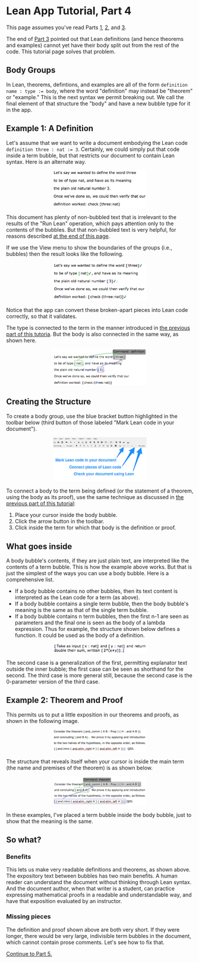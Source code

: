 
# Lean App Tutorial, Part 4

This page assumes you've read Parts [1](tutorial-1.md), [2](tutorial-2.md),
and [3](tutorial-3.md).

The end of [Part 3](tutorial-3.md) pointed out that Lean definitions (and
hence theorems and examples) cannot yet have their body split out from the
rest of the code.  This tutorial page solves that problem.

## Body Groups

In Lean, theorems, defintions, and examples are all of the form
`definition name : type := body`, where the word "definition" may instead be
"theorem" or "example."  This is the next syntax we permit breaking out.  We
call the final element of that structure the "body" and have a new bubble
type for it in the app.

## Example 1: A Definition

Let's assume that we want to write a document embodying the Lean code
`definition three : nat := 3`.  Certainly, we could simply put that code
inside a term bubble, but that restricts our document to contain Lean
syntax.  Here is an alternate way.

<p align=center><img src='tut-4-ss-body-clean.png' width='50%'/></p>

This document has plenty of non-bubbled text that is irrelevant to the
results of the "Run Lean" operation, which pays attention only to the
contents of the bubbles.  But that non-bubbled text is very helpful, for
reasons described [at the end of this page](#benefits).

If we use the View menu to show the boundaries of the groups (i.e., bubbles)
then the result looks like the following.

<p align=center><img src='tut-4-ss-body-validated.png' width='50%'/></p>

Notice that the app can convert these broken-apart pieces into Lean code
correctly, so that it validates.

The type is connected to the term in the manner introduced in [the previous
part of this tutoria](tutorial-3.md).  But the body is also connected in the
same way, as shown here.

<p align=center><img src='tut-4-ss-body-structure.png' width='50%'/></p>

## Creating the Structure

To create a body group, use the blue bracket button highlighted in the
toolbar below (third button of those labeled "Mark Lean code in your
document").

<p align=center><img src='tut-1-ss-buttons.png' width='50%'/></p>

To connect a body to the term being defined (or the statement of a theorem,
using the body as its proof), use the same technique as discussed in [the
previous part of this tutorial](tutorial-3.md):

 1. Place your cursor inside the body bubble.
 1. Click the arrow button in the toolbar.
 1. Click inside the term for which that body is the definition or proof.

## What goes inside

A body bubble's contents, if they are just plain text, are interpreted like
the contents of a term bubble.  This is how the example above works.  But
that is just the simplest of the ways you can use a body bubble.  Here is a
comprehensive list.

 * If a body bubble contains no other bubbles, then its text content is
   interpreted as the Lean code for a term (as above).
 * If a body bubble contains a single term bubble, then the body bubble's
   meaning is the same as that of the single term bubble.
 * If a body bubble contains n term bubbles, then the first n-1 are seen as
   parameters and the final one is seen as the body of a lambda expression.
   Thus for example, the structure shown below defines a function.  It could
   be used as the body of a definition.

<p align=center><img src='tut-4-ss-body-as-function.png' width='50%'/></p>

The second case is a generalization of the first, permitting explanator text
outside the inner bubble; the first case can be seen as shorthand for the
second.  The third case is more general still, because the second case is
the 0-parameter version of the third case.

## Example 2: Theorem and Proof

This permits us to put a little exposition in our theorems and proofs, as
shown in the following image.

<p align=center><img src='tut-4-ss-theorem.png' width='50%'/></p>

The structure that reveals itself when your cursor is inside the main term
(the name and premises of the theorem) is as shown below.

<p align=center><img src='tut-4-ss-theorem-arrows.png' width='50%'/></p>

In these examples, I've placed a term bubble inside the body bubble, just to
show that the meaning is the same.

## So what?

### Benefits

This lets us make very readable definitions and theorems, as shown above.
The expository text between bubbles has two main benefits.  A human reader
can understand the document without thinking through Lean syntax.  And the
document author, when that writer is a student, can practice expressing
mathematical proofs in a readable and understandable way, and have that
exposition evaluated by an instructor.

### Missing pieces

The definition and proof shown above are both very short.  If they were
longer, there would be very large, indivisible term bubbles in the document,
which cannot contain prose comments.  Let's see how to fix that.

[Continue to Part 5.](tutorial-5.md)
